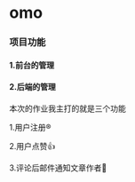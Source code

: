 # omo
### 项目功能
#### 1.前台的管理
#### 2.后端的管理
本次的作业我主打的就是三个功能

1.用户注册®️

2.用户点赞👍

3.评论后邮件通知文章作者📧

      
